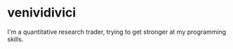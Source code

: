 # venividivici
I'm a quantitative research trader, trying to get stronger at my programming skills. 

